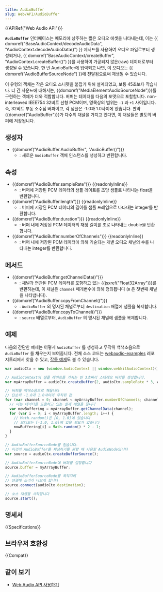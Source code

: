 ```yaml
---
title: AudioBuffer
slug: Web/API/AudioBuffer
---
```

{{APIRef("Web Audio API")}}

**`AudioBuffer`** 인터페이스는 메모리에 상주하는 짧은 오디오 에셋을 나타내는데, 이는 {{ domxref("BaseAudioContext/decodeAudioData", "AudioContext.decodeAudioData()") }} 메서드를 사용하여 오디오 파일로부터 생성되거나, {{ domxref("BaseAudioContext/createBuffer", "AudioContext.createBuffer()") }}를 사용하여 가공되지 않은(raw) 데이터로부터 생성될 수 있습니다. 한 번 AudioBuffer에 입력되고 나면, 이 오디오는 {{ domxref("AudioBufferSourceNode") }}에 전달됨으로써 재생될 수 있습니다.

이 유형의 객체는 작은 오디오 스니펫을 붙잡기 위해 설계되었고, 보통 45초보다 작습니다. 더 긴 사운드에 대해서는, {{domxref("MediaElementAudioSourceNode")}}를 구현하는 객체가 더욱 적합합니다. 버퍼는 데이터를 다음의 포맷으로 포함합니다. non-interleaved IEEE754 32비트 선형 PCM이며, 명목상의 범위는 `-1` 과 `+1` 사이입니다. 즉, 32비트 부동 소수점 버퍼이고, 각 샘플은 -1.0과 1.0사이에 있습니다. 만약 {{domxref("AudioBuffer")}}가 다수의 채널을 가지고 있다면, 이 채널들은 별도의 버퍼에 저장됩니다.

## 생성자

- {{domxref("AudioBuffer.AudioBuffer", "AudioBuffer()")}}
  - : 새로운 `AudioBuffer` 객체 인스턴스를 생성하고 반환합니다.

## 속성

- {{domxref("AudioBuffer.sampleRate")}} {{readonlyInline}}
  - : 버퍼에 저장된 PCM 데이터의 샘플 레이트를 초당 샘플로 나타내는 float을 반환합니다.
- {{domxref("AudioBuffer.length")}} {{readonlyInline}}
  - : 버퍼에 저장된 PCM 데이터의 길이를 샘플 프레임으로 나타내는 integer를 반환합니다.
- {{domxref("AudioBuffer.duration")}} {{readonlyInline}}
  - : 버퍼 내에 저장된 PCM 데이터의 재생 길이를 초로 나타내는 double을 반환합니다.
- {{domxref("AudioBuffer.numberOfChannels")}} {{readonlyInline}}
  - : 버퍼 내에 저장된 PCM 데이터에 의해 기술되는 개별 오디오 채널의 수를 나타내는 integer를 반환합니다.

## 메서드

- {{domxref("AudioBuffer.getChannelData()")}}
  - : 채널과 연관된 PCM 데이터를 포함하고 있는 {{jsxref("Float32Array")}}를 반환하는데, 이 채널은 `channel` 매개변수에 의해 정의됩니다 (`0` 은 첫번째 채널을 나타냅니다).
- {{domxref("AudioBuffer.copyFromChannel()")}}
  - : `AudioBuffer` 의 명시된 채널로부터 `destination` 배열에 샘플을 복제합니다.
- {{domxref("AudioBuffer.copyToChannel()")}}
  - : `source` 배열로부터, `AudioBuffer` 의 명시된 채널에 샘플을 복제합니다.

## 예제

다음의 간단한 예제는 어떻게 `AudioBuffer` 를 생성하고 무작위 백색소음으로 `AudioBuffer` 를 채우는지 보여줍니다. 전체 소스 코드는 [webaudio-examples](https://github.com/mdn/webaudio-examples) 레포지토리에서 찾을 수 있고, [작동 예제](https://mdn.github.io/webaudio-examples/audio-buffer/)도 볼 수 있습니다.

```js
var audioCtx = new (window.AudioContext || window.webkitAudioContext)();

// AudioContext의 샘플 레이트를 가지는 빈 3초짜리 스테레오 버퍼를 생성합니다.
var myArrayBuffer = audioCtx.createBuffer(2, audioCtx.sampleRate * 3, audioCtx.sampleRate);

// 버퍼를 백색소음으로 채웁니다
// 단순히 -1.0과 1.0사이의 무작위 값
for (var channel = 0; channel < myArrayBuffer.numberOfChannels; channel++) {
  // 이는 데이터를 포함하고 있는 실제 배열을 줍니다
  var nowBuffering = myArrayBuffer.getChannelData(channel);
  for (var i = 0; i < myArrayBuffer.length; i++) {
    // Math.random()은 [0, 1.0]에 있습니다
    // 오디오는 [-1.0, 1.0]에 있을 필요가 있습니다
    nowBuffering[i] = Math.random() * 2 - 1;
  }
}

// AudioBufferSourceNode를 얻습니다.
// 이것이 AudioBuffer를 재생하기를 원할 때 사용할 AudioNode입니다
var source = audioCtx.createBufferSource();

// AudioBufferSourceNode에 버퍼를 설정합니다
source.buffer = myArrayBuffer;

// AudioBufferSourceNode를 목적지에
// 연결해 소리가 나오게 합니다
source.connect(audioCtx.destination);

// 소스 재생을 시작합니다
source.start();
```

## 명세서

{{Specifications}}

## 브라우저 호환성

{{Compat}}

## 같이 보기

- [Web Audio API 사용하기](/ko/docs/Web/API/Web_Audio_API/Using_Web_Audio_API)
